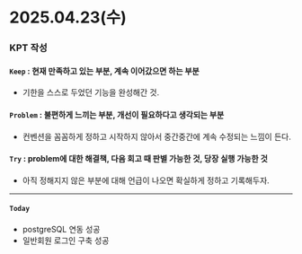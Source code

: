 # 2025.04.23(수)

### KPT 작성

#### `Keep` : 현재 만족하고 있는 부분, 계속 이어갔으면 하는 부분
- 기한을 스스로 두었던 기능을 완성해간 것.


#### `Problem` : 불편하게 느끼는 부분, 개선이 필요하다고 생각되는 부분
- 컨벤션을 꼼꼼하게 정하고 시작하지 않아서 중간중간에 계속 수정되는 느낌이 든다.


#### `Try` : problem에 대한 해결책, 다음 회고 때 판별 가능한 것, 당장 실행 가능한 것
- 아직 정해지지 않은 부분에 대해 언급이 나오면 확실하게 정하고 기록해두자.

---
#### `Today`
- postgreSQL 연동 성공
- 일반회원 로그인 구축 성공